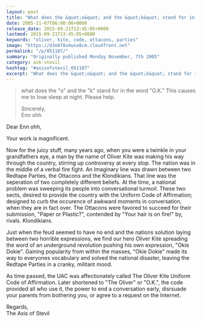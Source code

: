 ```yaml
---
layout: post
title: "What does the &quot;o&quot; and the &quot;k&quot; stand for in the word &quot;O.K.&quot;?"
date: 2005-11-07T06:00:00+0000
release_date: 2015-09-21T13:45:05+0000
lastmod: 2015-09-21T13:45:05+0000
keywords: "oliver, kite, code, ottacons, parties"
image: "https://d3e878vmunx8cm.cloudfront.net"
permalink: "/p/051107/"
summary: "Originally published Monday November, 7th 2005"
category: ask-stevil
hashtag: "#axisofstevil_051107"
excerpt: "What does the &quot;o&quot; and the &quot;k&quot; stand for in the word &quot;O.K.&quot;?, and other great questions from Monday November, 7th 2005"
---
```


> what does the "o" and the "k" stand for in the word "O.K." This causes me to lose sleep at night. Please help.
> 
> Sincerely,  
> Enn ohh

Dear Enn ohh,

Your work is magnificent. 

Now for the juicy stuff, many years ago, when you were a twinkle in your grandfathers eye, a man by the name of Oliver Kite was making his way through the country, stirring up controversy at every stop. The nation was in the middle of a verbal fire fight. An Imaginary line was drawn between two Redtape Parties, the Ottacons and the Klondikians. That line was the seperation of two completely different beliefs. At the time, a national problem was sweeping its people into conversational turmoil. These two sects, desired to provide the country with the Uniform Code of Affirmation; designed to curb the occurence of awkward moments in conversation, when they are in fact over. The Ottacons were favored to succeed for their submission, "Paper or Plastic?", contended by "Your hair is on fire!" by, rivals. Klondikians. 

Just when the feud seemed to have no end and the nations solution laying between two horrible expressions, we find our hero Oliver Kite spreading the word of an underground revolution pushing his own expression, "Okie Dokie". Gaining popularity from within the masses, "Okie Dokie" made its way to everyones vocabulary and solved the national disaster, leaving the Redtape Parties in a cranky, militant mood.

As time passed, the UAC was affectionately called The Oliver Kite Uniform Code of Affirmation. Later shortened to "The Oliver" or "O.K.", the code provided all who use it, the power to end a conversation early, disrsuade your parents from bothering you, or agree to a request on the Internet.

Regards,  
The Axis of Stevil
